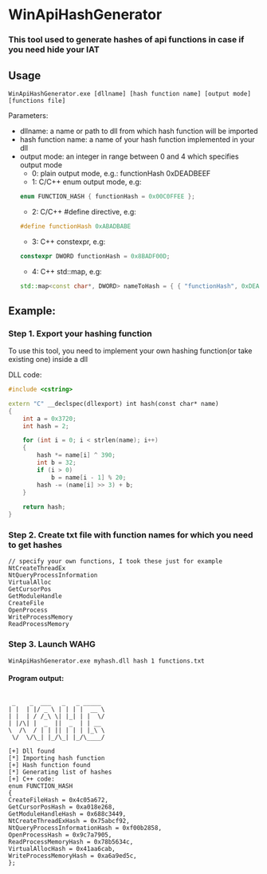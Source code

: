 # WinApiHashGenerator
### This tool used to generate hashes of api functions in case if you need hide your IAT

## Usage
    WinApiHashGenerator.exe [dllname] [hash function name] [output mode] [functions file]
Parameters:
- dllname: a name or path to dll from which hash function will be imported
- hash function name: a name of your hash function implemented in your dll
- output mode: an integer in range between 0 and 4 which specifies output mode
  - 0: plain output mode, e.g.: functionHash 0xDEADBEEF
  - 1: C/C++ enum output mode, e.g: 
  ```C++
  enum FUNCTION_HASH { functionHash = 0x00C0FFEE };
  ```
  - 2: C/C++ #define directive, e.g:
  ```C++
  #define functionHash 0xABADBABE
  ```
  - 3: C++ constexpr, e.g:
  ```C++
  constexpr DWORD functionHash = 0x8BADF00D;
  ```
  - 4: C++ std::map, e.g:
  ```C++
  std::map<const char*, DWORD> nameToHash = { { "functionHash", 0xDEADFA11 } }
  ```
## Example:
### Step 1. Export your hashing function
To use this tool, you need to implement your own hashing function(or take existing one) inside a dll

DLL code:
```C++
#include <cstring>

extern "C" __declspec(dllexport) int hash(const char* name)
{
	int a = 0x3720;
	int hash = 2;

	for (int i = 0; i < strlen(name); i++)
	{
		hash *= name[i] ^ 390;
		int b = 32;
		if (i > 0)
			b = name[i - 1] % 20;
		hash -= (name[i] >> 3) + b;
	}
	
	return hash;
}
```

### Step 2. Create txt file with function names for which you need to get hashes
```
// specify your own functions, I took these just for example
NtCreateThreadEx
NtQueryProcessInformation
VirtualAlloc
GetCursorPos
GetModuleHandle
CreateFile
OpenProcess
WriteProcessMemory
ReadProcessMemory
```

### Step 3. Launch WAHG
    WinApiHashGenerator.exe myhash.dll hash 1 functions.txt
#### Program output:
```

 _    _  ___   _   _ _____
| |  | |/ _ \ | | | |  __ \
| |  | / /_\ \| |_| | |  \/
| |/\| |  _  ||  _  | | __
\  /\  / | | || | | | |_\ \
 \/  \/\_| |_/\_| |_/\____/

[+] Dll found
[*] Importing hash function
[+] Hash function found
[*] Generating list of hashes
[+] C++ code:
enum FUNCTION_HASH
{
CreateFileHash = 0x4c05a672,
GetCursorPosHash = 0xa018e268,
GetModuleHandleHash = 0x688c3449,
NtCreateThreadExHash = 0x75abcf92,
NtQueryProcessInformationHash = 0xf00b2858,
OpenProcessHash = 0x9c7a7905,
ReadProcessMemoryHash = 0x78b5634c,
VirtualAllocHash = 0x41aa6cab,
WriteProcessMemoryHash = 0xa6a9ed5c,
};
```
